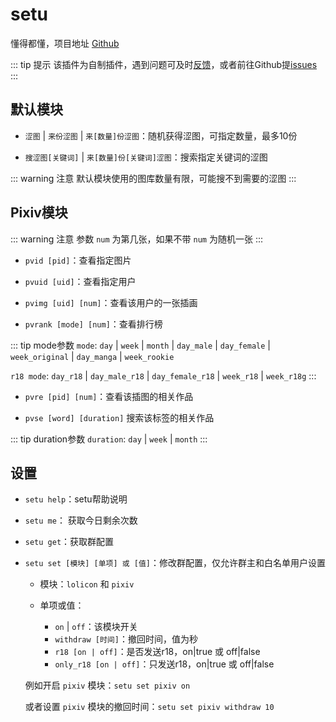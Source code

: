 # setu

懂得都懂，项目地址 [Github](https://github.com/Yuri-YuzuChaN/setu)

::: tip 提示
该插件为自制插件，遇到问题可及时[反馈](/start/#bot出问题了怎么办)，或者前往Github提[issues](https://github.com/Yuri-YuzuChaN/setu/issues)
:::

## 默认模块

- `涩图` | `来份涩图` | `来[数量]份涩图`：随机获得涩图，可指定数量，最多10份

- `搜涩图[关键词]` | `来[数量]份[关键词]涩图`：搜索指定关键词的涩图

::: warning 注意
默认模块使用的图库数量有限，可能搜不到需要的涩图
:::

## Pixiv模块

::: warning 注意
参数 `num` 为第几张，如果不带 `num` 为随机一张
:::

- `pvid [pid]`：查看指定图片

- `pvuid [uid]`：查看指定用户

- `pvimg [uid] [num]`：查看该用户的一张插画

- `pvrank [mode] [num]`：查看排行榜

::: tip mode参数
`mode`: `day` | `week` | `month` | `day_male` | `day_female` | `week_original` | `day_manga` | `week_rookie`

`r18 mode`: `day_r18` | `day_male_r18` | `day_female_r18` | `week_r18` | `week_r18g`
:::

- `pvre [pid] [num]`：查看该插图的相关作品

- `pvse [word] [duration]` 搜索该标签的相关作品

::: tip duration参数
`duration`: `day` | `week` | `month`
:::

## 设置

- `setu help`：setu帮助说明

- `setu me`： 获取今日剩余次数

- `setu get`：获取群配置

- `setu set [模块] [单项] 或 [值]`：修改群配置，仅允许群主和白名单用户设置

    - 模块：`lolicon` 和 `pixiv`

    - 单项或值：
        - `on` | `off`：该模块开关
        - `withdraw [时间]`：撤回时间，值为秒
        - `r18 [on | off]`：是否发送r18，on|true 或 off|false
        - `only_r18 [on | off]`：只发送r18，on|true 或 off|false
    
    例如开启 `pixiv` 模块：`setu set pixiv on`

    或者设置 `pixiv` 模块的撤回时间：`setu set pixiv withdraw 10`